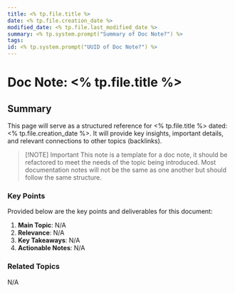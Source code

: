 ```yaml
---
title: <% tp.file.title %>
date: <% tp.file.creation_date %>
modified_date: <% tp.file.last_modified_date %>
summary: <% tp.system.prompt("Summary of Doc Note?") %>
tags: 
id: <% tp.system.prompt("UUID of Doc Note?") %>
---
```

# Doc Note: <% tp.file.title %>

## Summary

This page will serve as a structured reference for <% tp.file.title %> dated: <% tp.file.creation_date %>. It will provide key insights, important details, and relevant connections to other topics (backlinks). 

> [!NOTE] Important
> This note is a template for a doc note, it should be refactored to meet the needs of the topic being introduced. Most documentation notes will not be the same as one another but should follow the same structure.

### Key Points
Provided below are the key points and deliverables for this document:
1. **Main Topic**: N/A
2. **Relevance**: N/A
3. **Key Takeaways**: N/A
4. **Actionable Notes**: N/A

### Related Topics
N/A